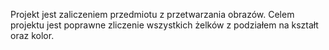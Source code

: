 Projekt jest zaliczeniem przedmiotu z przetwarzania obrazów.
Celem projektu jest poprawne zliczenie wszystkich żelków z podziałem na kształt oraz kolor.
